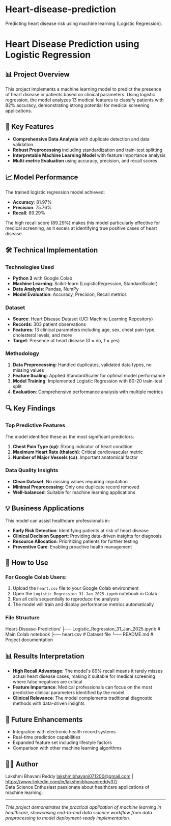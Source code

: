 # Heart-disease-prediction
Predicting heart disease risk using machine learning (Logistic Regression).

# Heart Disease Prediction using Logistic Regression

## 📊 Project Overview
This project implements a machine learning model to predict the presence of heart disease in patients based on clinical parameters. Using logistic regression, the model analyzes 13 medical features to classify patients with 82% accuracy, demonstrating strong potential for medical screening applications.

## 🎯 Key Features
- **Comprehensive Data Analysis** with duplicate detection and data validation
- **Robust Preprocessing** including standardization and train-test splitting
- **Interpretable Machine Learning Model** with feature importance analysis
- **Multi-metric Evaluation** using accuracy, precision, and recall scores

## 📈 Model Performance
The trained logistic regression model achieved:
- **Accuracy**: 81.97%
- **Precision**: 75.76%
- **Recall**: 89.29%

The high recall score (89.29%) makes this model particularly effective for medical screening, as it excels at identifying true positive cases of heart disease.

## 🛠️ Technical Implementation

### Technologies Used
- **Python 3** with Google Colab
- **Machine Learning**: Scikit-learn (LogisticRegression, StandardScaler)
- **Data Analysis**: Pandas, NumPy
- **Model Evaluation**: Accuracy, Precision, Recall metrics

### Dataset
- **Source**: Heart Disease Dataset (UCI Machine Learning Repository)
- **Records**: 303 patient observations
- **Features**: 13 clinical parameters including age, sex, chest pain type, cholesterol levels, and more
- **Target**: Presence of heart disease (0 = no, 1 = yes)

### Methodology
1. **Data Preprocessing**: Handled duplicates, validated data types, no missing values
2. **Feature Scaling**: Applied StandardScaler for optimal model performance
3. **Model Training**: Implemented Logistic Regression with 80-20 train-test split
4. **Evaluation**: Comprehensive performance analysis with multiple metrics

## 🔍 Key Findings

### Top Predictive Features
The model identified these as the most significant predictors:
1. **Chest Pain Type (cp)**: Strong indicator of heart condition
2. **Maximum Heart Rate (thalach)**: Critical cardiovascular metric
3. **Number of Major Vessels (ca)**: Important anatomical factor

### Data Quality Insights
- **Clean Dataset**: No missing values requiring imputation
- **Minimal Preprocessing**: Only one duplicate record removed
- **Well-balanced**: Suitable for machine learning applications

## 💡 Business Applications
This model can assist healthcare professionals in:
- **Early Risk Detection**: Identifying patients at risk of heart disease
- **Clinical Decision Support**: Providing data-driven insights for diagnosis
- **Resource Allocation**: Prioritizing patients for further testing
- **Preventive Care**: Enabling proactive health management

## 🚀 How to Use

### For Google Colab Users:
1. Upload the `heart.csv` file to your Google Colab environment
2. Open the `Logistic_Regression_31_Jan_2025.ipynb` notebook in Colab
3. Run all cells sequentially to reproduce the analysis
4. The model will train and display performance metrics automatically

### File Structure
Heart-Disease-Prediction/
├── Logistic_Regression_31_Jan_2025.ipynb # Main Colab notebook
├── heart.csv # Dataset file
└── README.md # Project documentation

## 📊 Results Interpretation
- **High Recall Advantage**: The model's 89% recall means it rarely misses actual heart disease cases, making it suitable for medical screening where false negatives are critical
- **Feature Importance**: Medical professionals can focus on the most predictive clinical parameters identified by the model
- **Clinical Relevance**: The model complements traditional diagnostic methods with data-driven insights

## 🔮 Future Enhancements
- Integration with electronic health record systems
- Real-time prediction capabilities
- Expanded feature set including lifestyle factors
- Comparison with other machine learning algorithms

## 👨‍💻 Author
Lakshmi Bhavani Reddy
lakshmibhavani071200@gmail.com | https://www.linkedin.com/in/lakshmibhavanireddy37/  
Data Science Enthusiast passionate about healthcare applications of machine learning.

---

*This project demonstrates the practical application of machine learning in healthcare, showcasing end-to-end data science workflow from data preprocessing to model deployment-ready implementation.*
